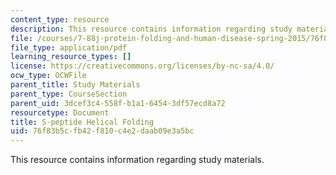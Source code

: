 ```yaml
---
content_type: resource
description: This resource contains information regarding study materials.
file: /courses/7-88j-protein-folding-and-human-disease-spring-2015/76f83b5cfb42f810c4e2daab09e3a5bc_MIT7_88JS15_S_peptide.pdf
file_type: application/pdf
learning_resource_types: []
license: https://creativecommons.org/licenses/by-nc-sa/4.0/
ocw_type: OCWFile
parent_title: Study Materials
parent_type: CourseSection
parent_uid: 3dcef3c4-558f-b1a1-6454-3df57ecd8a72
resourcetype: Document
title: S-peptide Helical Folding
uid: 76f83b5c-fb42-f810-c4e2-daab09e3a5bc
---
```

This resource contains information regarding study materials.